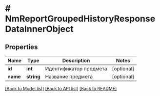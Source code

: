 # # NmReportGroupedHistoryResponseDataInnerObject

## Properties

Name | Type | Description | Notes
------------ | ------------- | ------------- | -------------
**id** | **int** | Идентификатор предмета | [optional]
**name** | **string** | Название предмета | [optional]

[[Back to Model list]](../../README.md#models) [[Back to API list]](../../README.md#endpoints) [[Back to README]](../../README.md)
